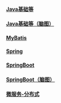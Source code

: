 
#### [Java基础等](./Java相关/Java基础等/_dirs.md)
#### [Java基础等（脑图）](./Java相关/Java基础等（脑图）/_dirs.md)
#### [MyBatis](./Java相关/MyBatis/_dirs.md)
#### [Spring](./Java相关/Spring/_dirs.md)
#### [SpringBoot](./Java相关/SpringBoot/_dirs.md)
#### [SpringBoot（脑图）](./Java相关/SpringBoot（脑图）/_dirs.md)
#### [微服务-分布式](./Java相关/微服务-分布式/_dirs.md)